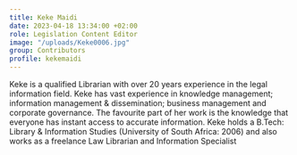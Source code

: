 ```yaml
---
title: Keke Maidi
date: 2023-04-18 13:34:00 +02:00
role: Legislation Content Editor
image: "/uploads/Keke0006.jpg"
group: Contributors
profile: kekemaidi
---
```


Keke is a qualified Librarian with over 20 years experience in the legal information field. Keke has vast experience in knowledge management; information management & dissemination; business management and corporate governance. The favourite part of her work is the knowledge that everyone has instant access to accurate information. Keke holds a B.Tech: Library & Information Studies (University of South Africa: 2006) and also works as a freelance Law Librarian and Information Specialist